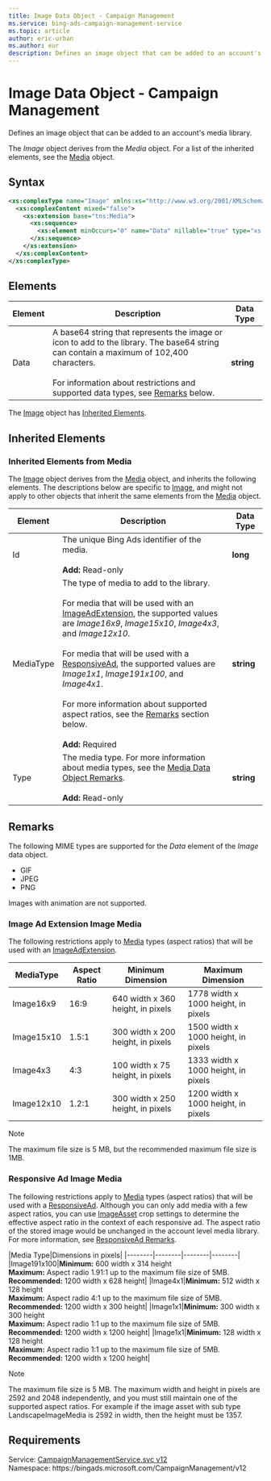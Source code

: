 ```yaml
---
title: Image Data Object - Campaign Management
ms.service: bing-ads-campaign-management-service
ms.topic: article
author: eric-urban
ms.author: eur
description: Defines an image object that can be added to an account's media library.
---
```

# Image Data Object - Campaign Management
Defines an image object that can be added to an account's media library.

The *Image* object derives from the *Media* object. For a list of the inherited elements, see the [Media](media.md) object.

## Syntax
```xml
<xs:complexType name="Image" xmlns:xs="http://www.w3.org/2001/XMLSchema">
  <xs:complexContent mixed="false">
    <xs:extension base="tns:Media">
      <xs:sequence>
        <xs:element minOccurs="0" name="Data" nillable="true" type="xs:string" />
      </xs:sequence>
    </xs:extension>
  </xs:complexContent>
</xs:complexType>
```

## <a name="elements"></a>Elements

|Element|Description|Data Type|
|-----------|---------------|-------------|
|<a name="data"></a>Data|A base64 string that represents the image or icon to add to the library. The base64 string can contain a maximum of 102,400 characters.<br/><br/>For information about restrictions and supported data types, see [Remarks](#remarks) below.|**string**|

The [Image](image.md) object has [Inherited Elements](#inheritedelements).

## <a name="inheritedelements"></a>Inherited Elements

### <a name="inheritedelementsmedia"></a>Inherited Elements from Media
The [Image](image.md) object derives from the [Media](media.md) object, and inherits the following elements. The descriptions below are specific to [Image](image.md), and might not apply to other objects that inherit the same elements from the [Media](media.md) object.  

|Element|Description|Data Type|
|-----------|---------------|-------------|
|<a name="id"></a>Id|The unique Bing Ads identifier of the media.<br/><br/>**Add:** Read-only|**long**|
|<a name="mediatype"></a>MediaType|The type of media to add to the library.<br/><br/>For media that will be used with an [ImageAdExtension](imageadextension.md), the supported values are *Image16x9*, *Image15x10*, *Image4x3*, and *Image12x10*.<br/><br/>For media that will be used with a [ResponsiveAd](responsivead.md), the supported values are *Image1x1*, *Image191x100*, and *Image4x1*.<br/><br/>For more information about supported aspect ratios, see the [Remarks](#remarks) section below.<br/><br/>**Add:** Required|**string**|
|<a name="type"></a>Type|The media type. For more information about media types, see the [Media Data Object Remarks](media.md#remarks).<br/><br/>**Add:** Read-only|**string**|

## <a name="remarks"></a>Remarks
The following MIME types are supported for the *Data* element of the *Image* data object.
- GIF  
- JPEG  
- PNG  

Images with animation are not supported.

### <a name="imageadextension"></a>Image Ad Extension Image Media
The following restrictions apply to [Media](media.md) types (aspect ratios) that will be used with an [ImageAdExtension](imageadextension.md).

|MediaType|Aspect Ratio|Minimum Dimension|Maximum Dimension|
|--------|----------------|---------------------|---------------------|
|Image16x9|16:9|640 width x 360 height, in pixels|1778 width x 1000 height, in pixels|
|Image15x10|1.5:1|300 width x 200 height, in pixels|1500 width x 1000 height, in pixels|
|Image4x3|4:3|100 width x 75 height, in pixels|1333 width x 1000 height, in pixels|
|Image12x10|1.2:1|300 width x 250 height, in pixels|1200 width x 1000 height, in pixels|

> [!NOTE]
> The maximum file size is 5 MB, but the recommended maximum file size is 1MB.

### <a name="responsivead"></a>Responsive Ad Image Media
The following restrictions apply to [Media](media.md) types (aspect ratios) that will be used with a [ResponsiveAd](responsivead.md). Although you can only add media with a few aspect ratios, you can use [ImageAsset](imageasset.md) crop settings to determine the effective aspect ratio in the context of each responsive ad. The aspect ratio of the stored image would be unchanged in the account level media library. For more information, see [ResponsiveAd Remarks](responsivead.md#remarks). 

|Media Type|Dimensions in pixels|
|--------|--------|--------|--------|
|Image191x100|**Minimum:** 600 width x 314 height<br/>**Maximum:** Aspect radio 1.91:1 up to the maximum file size of 5MB.<br/>**Recommended:** 1200 width x 628 height|
|Image4x1|**Minimum:** 512 width x 128 height<br/>**Maximum:** Aspect radio 4:1 up to the maximum file size of 5MB.<br/>**Recommended:** 1200 width x 300 height|
|Image1x1|**Minimum:** 300 width x 300 height<br/>**Maximum:** Aspect radio 1:1 up to the maximum file size of 5MB.<br/>**Recommended:** 1200 width x 1200 height|
|Image1x1|**Minimum:** 128 width x 128 height<br/>**Maximum:** Aspect radio 1:1 up to the maximum file size of 5MB.<br/>**Recommended:** 1200 width x 1200 height|

> [!NOTE]
> The maximum file size is 5 MB. The maximum width and height in pixels are 2592 and 2048 independently, and you must still maintain one of the supported aspect ratios. For example if the image asset with sub type LandscapeImageMedia is 2592 in width, then the height must be 1357.

## Requirements
Service: [CampaignManagementService.svc v12](https://campaign.api.bingads.microsoft.com/Api/Advertiser/CampaignManagement/v12/CampaignManagementService.svc)  
Namespace: https\://bingads.microsoft.com/CampaignManagement/v12  

